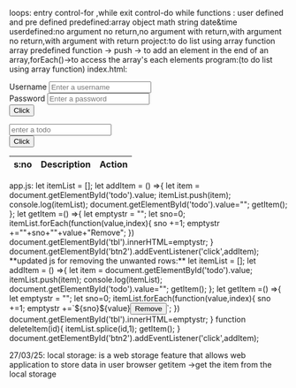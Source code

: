 loops:
entry control-for ,while
exit control-do while
functions :
user defined and pre defined
predefined:array object math string date&time
userdefined:no argument no return,no argument with return,with argument no return,with argument with return
project:to do list using array function
array predefined function -> push -> to add an element in the end of an array,forEach()->to access the array's each elements
program:(to do list using array function)
index.html:
<!DOCTYPE html>
<html lang="en">
<head>
    <meta charset="UTF-8">
    <meta name="viewport" content="width=device-width, initial-scale=1.0">
    <title>Document</title>
</head>
<body>
    <form>
        <div>
            <label>Username</label>
            <input type="text" id="uname" value="" placeholder="Enter a username"/>
        </div>
        <div>
            <label>Password</label>
            <input type="curent-password" id="pass" value="" placeholder="Enter a password"/>
        </div>    
        <div>
            <input type="button" value="Click" id="btn1"/>
        </div>
    </form>
    <form>
        <div>
            <input type="text" id ="todo" value="" placeholder="enter a todo"/>
        </div>
        <div>
            <input type="button" value="Click" id="btn2"/>
        </div>
    </form>
    <table>
        <thead>
            <tr>
                <th>s:no</th>
                <th>Description</th>
                <th>Action</th>
            </tr>
        </thead>
        <tbody id="tbl">
        </tbody>
    </table>
    <script src="/javascript/app.js"></script>
</body>
</html>
app.js:
let itemList = [];
let addItem = () =>{
    let item = document.getElementById('todo').value;
    itemList.push(item);
    console.log(itemList);
    document.getElementById('todo').value="";
    getItem();
};
let getItem =() =>{
    let emptystr = "";
    let sno=0;
    itemList.forEach(function(value,index){
        sno +=1;
        emptystr +="<tr><td>"+sno+"</td><td>"+value+"</td><td>Remove</td></tr>";
    })
document.getElementById('tbl').innerHTML=emptystr;
}
document.getElementById('btn2').addEventListener('click',addItem);
**updated js for removing the unwanted rows:**
let itemList = [];
let addItem = () =>{
    let item = document.getElementById('todo').value;
    itemList.push(item);
    console.log(itemList);
    document.getElementById('todo').value="";
    getItem();
};
let getItem =() =>{
    let emptystr = "";
    let sno=0;
    itemList.forEach(function(value,index){
        sno +=1;
        emptystr +=`<tr><td>${sno}</td><td>${value}</td><td><button onclick=deleteItem(${index})>Remove</button></td></tr>`;
    })
document.getElementById('tbl').innerHTML=emptystr;
}
function deleteItem(id){
    itemList.splice(id,1);
    getItem();
}
document.getElementById('btn2').addEventListener('click',addItem);


27/03/25:
local storage: is a web storage feature that allows web application to store data in user browser
getitem ->get the item from the local storage
